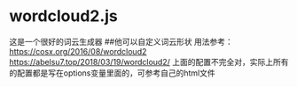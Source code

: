 # wordcloud2.js
这是一个很好的词云生成器
##他可以自定义词云形状
用法参考：https://cosx.org/2016/08/wordcloud2
              https://abelsu7.top/2018/03/19/wordcloud2/
上面的配置不完全对，实际上所有的配置都是写在options变量里面的，可参考自己的html文件
